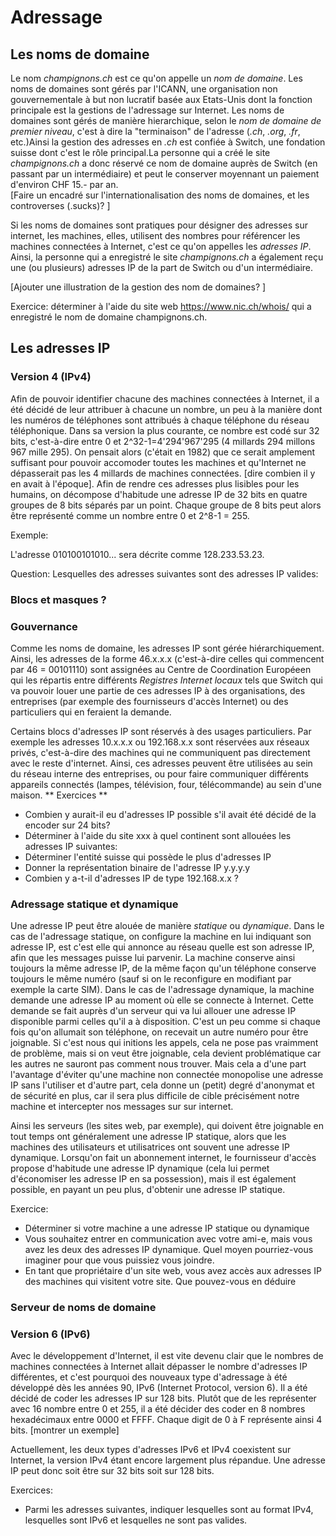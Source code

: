 # Adressage
## Les noms de domaine
Le nom *champignons.ch* est ce qu'on appelle un *nom de domaine*.
Les noms de domaines sont gérés par l'ICANN, une organisation non gouvernementale à but non lucratif
basée aux Etats-Unis dont la fonction principale est la gestions de l'adressage sur Internet.
Les noms de domaines sont gérés de manière hierarchique, selon le
*nom de domaine de premier niveau*, c'est à dire la "terminaison" de l'adresse (*.ch*, *.org*, *.fr*, etc.)Ainsi la gestion des adresses en *.ch* est confiée à Switch, une fondation suisse dont c'est le rôle principal.La personne qui a créé le site *champignons.ch* a donc
réservé ce nom de domaine auprès de Switch (en passant par un intermédiaire) et peut le conserver moyennant un paiement d'environ CHF 15.- par an.     
[Faire un encadré sur l'internationalisation des noms de domaines, et les controverses (.sucks)? ]

Si les noms de domaines sont pratiques pour désigner des adresses sur internet, les machines, elles, utilisent des
nombres pour référencer les machines connectées à Internet, c'est ce qu'on appelles les *adresses IP*. Ainsi,
la personne qui a enregistré le site *champignons.ch* a également reçu une (ou plusieurs) adresses IP de la part de
Switch ou d'un intermédiaire. 

[Ajouter une illustration de la gestion des nom de domaines? ]
    
Exercice: déterminer à l'aide du site web https://www.nic.ch/whois/ qui a enregistré le nom de domaine champignons.ch. 

## Les adresses IP
### Version 4 (IPv4)
Afin de pouvoir identifier chacune des machines connectées à Internet, il a été décidé de leur attribuer à chacune
un nombre, un peu à la manière dont les numéros de téléphones sont attribués à chaque téléphone du réseau téléphonique.
Dans sa version la plus courante, ce nombre est codé sur 32 bits, c'est-à-dire entre 0 et 2^32-1=4'294'967'295
(4 millards 294 millons 967 mille 295). On pensait
alors (c'était en 1982) que ce serait amplement suffisant pour pouvoir accomoder toutes les machines et qu'Internet
ne dépasserait pas les 4 millards de machines connectées. [dire combien il y en avait à l'époque].
Afin de rendre ces adresses plus lisibles pour les humains, on décompose d'habitude une adresse IP de 32 bits en
quatre groupes de 8 bits séparés par un point. Chaque groupe de 8 bits peut alors être représenté comme un nombre
entre 0 et 2^8-1 = 255. 

Exemple:

L'adresse 010100101010... sera décrite comme 128.233.53.23. 

Question:
Lesquelles des adresses suivantes sont des adresses IP valides:

### Blocs et masques ?

### Gouvernance
Comme les noms de domaine, les adresses IP sont gérée hiérarchiquement. Ainsi, les adresses de la forme 
46.x.x.x (c'est-à-dire celles qui commencent par 46 = 00101110) sont assignées au Centre de Coordination
Européeen qui les répartis entre différents *Registres Internet locaux* tels que Switch qui va pouvoir
louer une partie de ces adresses IP à des organisations, des entreprises (par exemple des fournisseurs d'accès Internet) ou des particuliers qui en feraient la demande. 

Certains blocs d'adresses IP sont réservés à des usages particuliers. Par exemple les adresses 10.x.x.x  ou
192.168.x.x sont réservées aux réseaux privés, c'est-à-dire des machines qui ne communiquent pas directement
avec le reste d'internet. Ainsi, ces adresses peuvent être utilisées au sein du réseau interne des entreprises,
ou pour faire communiquer différents appareils connectés (lampes, télévision, four, télécommande) au sein d'une
maison. 
** Exercices **
- Combien y aurait-il eu d'adresses IP possible s'il avait été décidé de la encoder sur 24 bits?
- Déterminer à l'aide du site xxx à quel continent sont allouées les adresses IP suivantes:
- Déterminer l'entité suisse qui possède le plus d'adresses IP
- Donner la représentation binaire de l'adresse IP y.y.y.y
- Combien y a-t-il d'adresses IP de type 192.168.x.x ?

### Adressage statique et dynamique

Une adresse IP peut être alouée de manière *statique* ou *dynamique*. Dans le cas de l'adressage statique, on configure la machine en lui indiquant son adresse IP, est c'est elle qui annonce au réseau quelle est son
adresse IP, afin que les messages puisse lui parvenir. La machine conserve ainsi toujours la même adresse IP, de la même façon qu'un téléphone conserve toujours le même numéro (sauf si on le reconfigure en modifiant par exemple la carte SIM). Dans le cas de l'adressage dynamique, la machine demande une adresse IP au moment où elle se connecte à Internet. Cette demande se fait auprès d'un serveur qui va lui allouer une adresse IP disponible parmi celles qu'il a à disposition. C'est un peu comme si chaque fois qu'on allumait son téléphone, on recevait un autre numéro pour être joignable. Si c'est nous qui initions les appels, cela ne pose pas vraimment de problème, mais si on veut être
joignable, cela devient problématique car les autres ne sauront pas comment nous trouver. Mais cela a d'une part l'avantage d'éviter qu'une machine non connectée monopolise une adresse IP sans l'utiliser et d'autre part, cela donne un (petit) degré d'anonymat et de sécurité en plus, car il sera plus difficile de cible précisément notre machine et intercepter nos messages sur sur internet.

Ainsi les serveurs (les sites web, par exemple), qui doivent être joignable en tout temps ont généralement une adresse IP statique, alors que les machines des utilisateurs et utilisatrices ont souvent une adresse IP dynamique. Lorsqu'on fait un
abonnement internet, le fournisseur d'accès propose d'habitude une adresse IP dynamique (cela lui permet d'économiser les adresse IP en sa possession), mais il est également possible, en payant un peu plus, d'obtenir une adresse IP statique. 

Exercice:
- Déterminer si votre machine a une adresse IP statique ou dynamique
- Vous souhaitez entrer en communication avec votre ami-e, mais vous avez les deux des adresses IP dynamique. Quel
moyen pourriez-vous imaginer pour que vous puissiez vous joindre. 
- En tant que propriétaire d'un site web, vous avez accès aux adresses IP des machines qui visitent votre site. Que pouvez-vous en déduire 

### Serveur de noms de domaine

    
### Version 6 (IPv6)
Avec le développement d'Internet, il est vite devenu clair que le nombres de machines connectées à Internet allait dépasser le nombre d'adresses IP différentes, et c'est pourquoi des nouveaux type d'adressage à été développé dès les années 90, IPv6 (Internet Protocol, version 6). Il a été décidé de coder les adresses IP sur 128 bits. Plutôt que
de les représenter avec 16 nombre entre 0 et 255, il a été décider des coder en 8 nombres hexadécimaux
entre 0000 et FFFF. Chaque digit de 0 à F représente ainsi 4 bits.
[montrer un exemple] 

Actuellement, les deux types d'adresses IPv6 et IPv4 coexistent sur Internet, la version IPv4 étant encore largement
plus répandue. Une adresse IP peut donc soit être sur 32 bits soit sur 128 bits. 
    
Exercices:
- Parmi les adresses suivantes, indiquer lesquelles sont au format IPv4, lesquelles sont IPv6 et lesquelles ne sont pas valides. 


